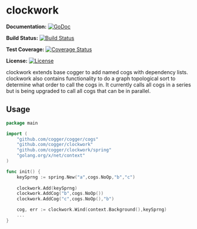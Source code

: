 # clockwork

**Documentation:** [![GoDoc](https://godoc.org/github.com/cogger/clockwork?status.png)](http://godoc.org/github.com/cogger/clockwork)  

**Build Status:**  [![Build Status](https://travis-ci.org/cogger/clockwork.svg?branch=master)](https://travis-ci.org/cogger/clockwork)  

**Test Coverage:** [![Coverage Status](https://coveralls.io/repos/cogger/clockwork/badge.svg?branch=master)](https://coveralls.io/r/cogger/clockwork?branch=master)

**License:**       [![License](http://img.shields.io/:license-apache-blue.svg)](http://www.apache.org/licenses/LICENSE-2.0.html)

clockwork extends base cogger to add named cogs with dependency lists.  clockwork also contains functionality to do a graph topological sort to determine what order to call the cogs in.  It currently calls all cogs in a series but is being upgraded to call all cogs that can be in parallel.

## Usage

~~~ go
package main

import (
	"github.com/cogger/cogger/cogs"
	"github.com/cogger/clockwork"
	"github.com/cogger/clockwork/spring"
	"golang.org/x/net/context"
)

func init() {
	keySprng := spring.New("a",cogs.NoOp,"b","c")
	
	clockwork.Add(keySprng)
	clockwork.AddCog("b",cogs.NoOp())
	clockwork.AddCog("c",cogs.NoOp(),"b")

	cog, err := clockwork.Wind(context.Background(),keySprng)
	...	
}
~~~
